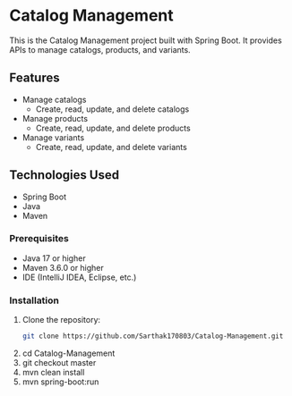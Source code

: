 # Catalog Management

This is the Catalog Management project built with Spring Boot. It provides APIs to manage catalogs, products, and variants.

## Features

- Manage catalogs
    - Create, read, update, and delete catalogs
- Manage products
    - Create, read, update, and delete products
- Manage variants
    - Create, read, update, and delete variants

## Technologies Used

- Spring Boot
- Java
- Maven


### Prerequisites

- Java 17 or higher
- Maven 3.6.0 or higher
- IDE (IntelliJ IDEA, Eclipse, etc.)

### Installation

1. Clone the repository:
   ```sh
   git clone https://github.com/Sarthak170803/Catalog-Management.git
2. cd Catalog-Management
3. git checkout master
4. mvn clean install
5. mvn spring-boot:run
